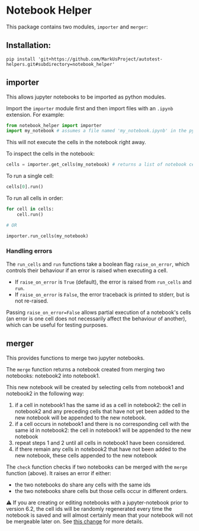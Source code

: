 # Notebook Helper

This package contains two modules, `importer` and `merger`:


## Installation:

```shell
pip install 'git+https://github.com/MarkUsProject/autotest-helpers.git#subdirectory=notebook_helper'
```

## importer

This allows jupyter notebooks to be imported as python modules.

Import the `importer` module first and then import files with an `.ipynb` extension. For example:

```python
from notebook_helper import importer
import my_notebook # assumes a file named 'my_notebook.ipynb' in the python path
```

This will not execute the cells in the notebook right away.

To inspect the cells in the notebook:

```python
cells = importer.get_cells(my_notebook) # returns a list of notebook cells
```

To run a single cell:

```python
cells[0].run()
```

To run all cells in order:

```python
for cell in cells:
    cell.run()

# OR

importer.run_cells(my_notebook)
```

### Handling errors

The `run_cells` and `run` functions take a boolean flag `raise_on_error`, which controls their behaviour if an error is raised when executing a cell.

- If `raise_on_error` is `True` (default), the error is raised from `run_cells` and `run`.
- If `raise_on_error` is `False`, the error traceback is printed to stderr, but is not re-raised.

Passing `raise_on_error=False` allows partial execution of a notebook's cells (an error is one cell does not necessarily affect the behaviour of another), which can be useful for testing purposes.

## merger

This provides functions to merge two jupyter notebooks.

The `merge` function returns a notebook created from merging two notebooks: notebook2 into notebook1.

This new notebook will be created by selecting cells from notebook1 and notebook2 in the following way:

1. if a cell in notebook1 has the same id as a cell in notebook2:
    the cell in notebook2 and any preceding cells that have not yet been added to the new notebook
    will be appended to the new notebook.
2. if a cell occurs in notebook1 and there is no corresponding cell with the same id in notebook2:
    the cell in notebook1 will be appended to the new notebook
3. repeat steps 1 and 2 until all cells in notebook1 have been considered.
4. if there remain any cells in notebook2 that have not been added to the new notebook, these cells
   appended to the new notebook

The `check` function checks if two notebooks can be merged with the `merge` function (above). It raises an error if either:

- the two notebooks do share any cells with the same ids
- the two notebooks share cells but those cells occur in different orders.

:warning: If you are creating or editing notebooks with a jupyter-notebook prior to version 6.2, the cell ids will be randomly regenerated every time the notebook is saved and will almost certainly mean that your notebook will not be mergeable later on. See [this change](https://github.com/jupyter/notebook/pull/5928) for more details.
